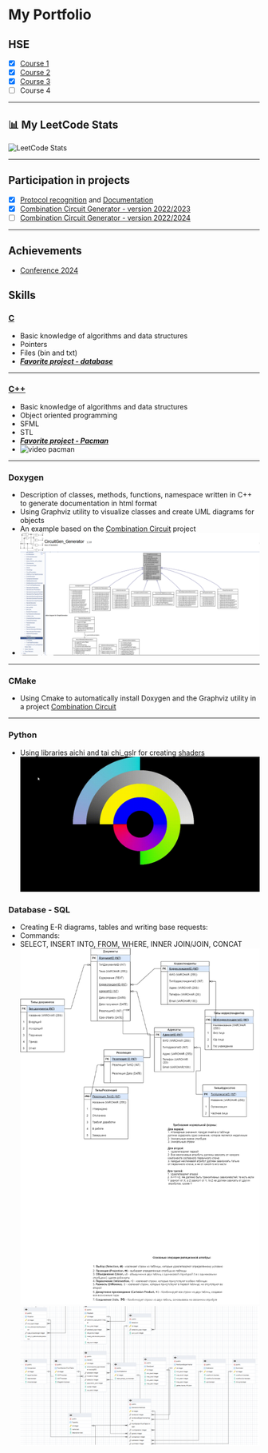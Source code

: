 # My Portfolio
## HSE
- [x] [Course 1](https://github.com/Syorito7/Tasks/tree/main/HSE/Course_1)
- [x] [Course 2](https://github.com/Syorito7/Tasks/tree/main/HSE/Course_2/C%2B%2B)
- [x] [Course 3](https://github.com/Syorito7/Tasks/tree/main/HSE/Course_3)
- [ ] Course 4

---
<!-- LEETCODE_PROFILE_START -->
## 📊 My LeetCode Stats

![LeetCode Stats](https://leetcard.jacoblin.cool/syorito7?theme=dark&font=Karma&ext=contest)
<!-- LEETCODE_PROFILE_END -->

___
## Participation in projects
- [x] [Protocol recognition](https://github.com/Alex-Karma/ML_Project/tree/main) and [Documentation](https://github.com/Syorito7/Tasks/tree/main/HSE/Course_1/My_project)
- [x] [Combination Circuit Generator - version 2022/2023](https://git.miem.hse.ru/1290/1290_project)
- [ ] [Combination Circuit Generator - version 2022/2024](https://github.com/vvzunin/CircuitGen_Generator)

---
## Achievements
- [Conference 2024](https://github.com/Syorito7/Tasks/tree/main/Achievements/Conference%202024)

## Skills
### [C](https://github.com/Syorito7/Tasks/tree/main/HSE/Course_1/C)
- Basic knowledge of algorithms and data structures
- Pointers
- Files (bin and txt)
- [***Favorite project - database***](https://github.com/Syorito7/Tasks/tree/main/HSE/Course_1/C/Lab_Type_%E2%84%9611)
---
### [C++](https://github.com/Syorito7/Tasks/tree/main/HSE/Course_2/C%2B%2B)
- Basic knowledge of algorithms and data structures
- Object oriented programming
- SFML
- STL
- [***Favorite project - Pacman***](https://github.com/Syorito7/Tasks/tree/main/HSE/Course_2/C%2B%2B/Laba_4)
- ![video pacman](https://github.com/Syorito7/Tasks/blob/main/HSE/Course_2/pacman_video.gif)
---
### Doxygen
- Description of classes, methods, functions, namespace written in C++ to generate documentation in html format
- Using Graphviz utility to visualize classes and create UML diagrams for objects
- An example based on the [Combination Circuit](https://github.com/vvzunin/CircuitGen_Generator) project
- ![doxygen](https://github.com/Syorito7/Tasks/blob/main/HSE/image_doxygen.png)
---
### CMake
- Using Cmake to automatically install Doxygen and the Graphviz utility in a project [Combination Circuit](https://github.com/vvzunin/CircuitGen_Generator)
---
### Python
- Using libraries aichi and tai chi_gslr for creating [shaders](https://github.com/Syorito7/Tasks/tree/main/HSE/Course_3/Computer%20Practicum%203/TEST_4)
![Demonstration](https://github.com/Syorito7/Tasks/blob/main/HSE/Course_3/Computer%20Practicum%203/shaders.gif)
### Database - SQL
- Creating E-R diagrams, tables and writing base requests:
- Commands:
- SELECT, INSERT INTO, FROM, WHERE, INNER JOIN/JOIN, CONCAT
![E-R diagrams_1](https://github.com/Syorito7/Tasks/blob/main/HSE/Course_3/Database/Laba_1/ER-%D0%B4%D0%B8%D0%B0%D0%B3%D1%80%D0%B0%D0%BC%D0%BC%D0%B0%2C%20%D0%B2%D0%B0%D1%80%D0%B8%D0%B0%D0%BD%D1%82%2012-E-R%20%D0%B4%D0%B8%D0%B0%D0%B3%D1%80%D0%B0%D0%BC%D0%BC%D0%B0%20-%20%D0%9A%D0%B0%D0%BD%D1%86%D0%B5%D0%BB%D1%8F%D1%80%D0%B8%D1%8F.drawio.png)
![E-R diagrams_2](https://github.com/Syorito7/Tasks/blob/main/HSE/Course_3/Database/SQL_Example.png)
